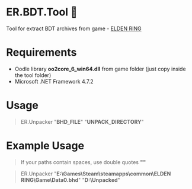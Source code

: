 # ER.BDT.Tool :see_no_evil:
Tool for extract BDT archives from game - [ELDEN RING](https://store.steampowered.com/app/1245620/ELDEN_RING)

# Requirements
* Oodle library **oo2core_6_win64.dll** from game folder (just copy inside the tool folder)
* Microsoft .NET Framework 4.7.2

# Usage
> ER.Unpacker "**BHD_FILE**" "**UNPACK_DIRECTORY**"

# Example Usage
> If your paths contain spaces, use double quotes **""**

> ER.Unpacker "**E:\Games\Steam\steamapps\common\ELDEN RING\Game\Data0.bhd**" "**D:\Unpacked**"